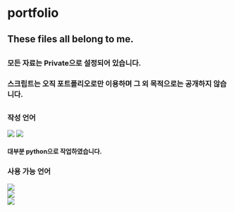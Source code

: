 # portfolio
## These files all belong to me.
##
### 모든 자료는 Private으로 설정되어 있습니다.
### 스크립트는 오직 포트폴리오로만 이용하며 그 외 목적으로는 공개하지 않습니다.
##
### 작성 언어
<img src="https://img.shields.io/badge/Python-3766AB?style=flat-square&logo=Python&logoColor=white"/></a>
<img src="https://img.shields.io/badge/Shell-FFD500?style=flat-square&logo=Shell&logoColor=white"/></a>
#### 대부분 python으로 작업하였습니다.
### 사용 가능 언어
<img src="https://img.shields.io/badge/Python-3766AB?style=flat-square&logo=Python&logoColor=white"/></a>   
<img src="https://img.shields.io/badge/C sharp-FFD500?style=flat-square&logo=Shell&logoColor=white"/></a>   
<img src="https://img.shields.io/badge/Shell-FFD500?style=flat-square&logo=Shell&logoColor=white"/></a>   

##
